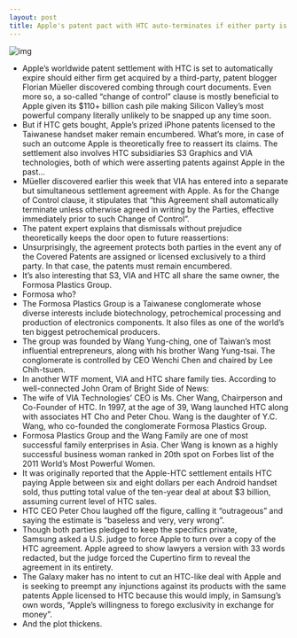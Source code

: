 ```yaml
---
layout: post
title: Apple's patent pact with HTC auto-terminates if either party is bought
---
```

![img](http://media.idownloadblog.com/wp-content/uploads/2012/06/htc_apple.jpeg)
* Apple’s worldwide patent settlement with HTC is set to automatically expire should either firm get acquired by a third-party, patent blogger Florian Müeller discovered combing through court documents. Even more so, a so-called “change of control” clause is mostly beneficial to Apple given its $110+ billion cash pile making Silicon Valley’s most powerful company literally unlikely to be snapped up any time soon.
* But if HTC gets bought, Apple’s prized iPhone patents licensed to the Taiwanese handset maker remain encumbered. What’s more, in case of such an outcome Apple is theoretically free to reassert its claims. The settlement also involves HTC subsidiaries S3 Graphics and VIA technologies, both of which were asserting patents against Apple in the past…
* Müeller discovered earlier this week that VIA has entered into a separate but simultaneous settlement agreement with Apple. As for the Change of Control clause, it stipulates that “this Agreement shall automatically terminate unless otherwise agreed in writing by the Parties, effective immediately prior to such Change of Control”.
* The patent expert explains that dismissals without prejudice theoretically keeps the door open to future reassertions:
* Unsurprisingly, the agreement protects both parties in the event any of the Covered Patents are assigned or licensed exclusively to a third party. In that case, the patents must remain encumbered.
* It’s also interesting that S3, VIA and HTC all share the same owner, the Formosa Plastics Group.
* Formosa who?
* The Formosa Plastics Group is a Taiwanese conglomerate whose diverse interests include biotechnology, petrochemical processing and production of electronics components. It also files as one of the world’s ten biggest petrochemical producers.
* The group was founded by Wang Yung-ching, one of Taiwan’s most influential entrepreneurs, along with his brother Wang Yung-tsai. The conglomerate is controlled by CEO Wenchi Chen and chaired by Lee Chih-tsuen.
* In another WTF moment, VIA and HTC share family ties. According to well-connected John Oram of Bright Side of News:
* The wife of VIA Technologies’ CEO is Ms. Cher Wang, Chairperson and Co-Founder of HTC. In 1997, at the age of 39, Wang launched HTC along with associates HT Cho and Peter Chou. Wang is the daughter of Y.C. Wang, who co-founded the conglomerate Formosa Plastics Group.
* Formosa Plastics Group and the Wang Family are one of most successful family enterprises in Asia. Cher Wang is known as a highly successful business woman ranked in 20th spot on Forbes list of the 2011 World’s Most Powerful Women.
* It was originally reported that the Apple-HTC settlement entails HTC paying Apple between six and eight dollars per each Android handset sold, thus putting total value of the ten-year deal at about $3 billion, assuming current level of HTC sales.
* HTC CEO Peter Chou laughed off the figure, calling it “outrageous” and saying the estimate is “baseless and very, very wrong”.
* Though both parties pledged to keep the specifics private, Samsung asked a U.S. judge to force Apple to turn over a copy of the HTC agreement. Apple agreed to show lawyers a version with 33 words redacted, but the judge forced the Cupertino firm to reveal the agreement in its entirety.
* The Galaxy maker has no intent to cut an HTC-like deal with Apple and is seeking to preempt any injunctions against its products with the same patents Apple licensed to HTC because this would imply, in Samsung’s own words, “Apple’s willingness to forego exclusivity in exchange for money”.
* And the plot thickens.


